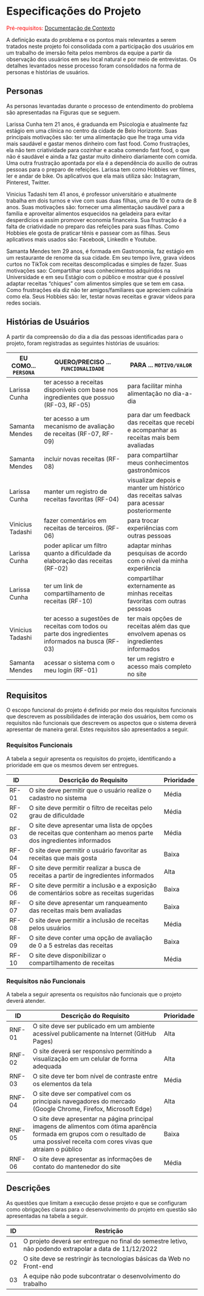 # Especificações do Projeto

<span style="color:red">Pré-requisitos: <a href="1-Documentação de Contexto.md"> Documentação de Contexto</a></span>

A definição exata do problema e os pontos mais relevantes a serem tratados neste projeto foi consolidada com a participação dos usuários em um trabalho de imersão feita pelos membros da equipe a partir da observação dos usuários em seu local natural e por meio de entrevistas. Os detalhes levantados nesse processo foram consolidados na forma de personas e histórias de usuários.

## Personas

As personas levantadas durante o processo de entendimento do problema são apresentadas na Figuras que se seguem.

Larissa Cunha tem 21 anos, é graduanda em Psicologia e atualmente faz estágio em uma clínica no centro da cidade de Belo Horizonte. Suas principais motivações são: ter uma alimentação que lhe traga uma vida mais saudável e gastar menos dinheiro com fast food. Como frustrações, ela não tem criatividade para cozinhar e acaba comendo fast food, o que não é saudável e ainda a faz gastar muito dinheiro diariamente com comida. Uma outra frustração apontada por ela é a dependência do auxílio de outras pessoas para o preparo de refeições. Larissa tem como Hobbies ver filmes, ler e andar de bike. Os aplicativos que ela mais utiliza são: Instagram, Pinterest, Twitter.

Vinicius Tadashi tem 41 anos, é professor universitário e atualmente trabalha em dois turnos e vive com suas duas filhas, uma de 10 e outra de 8 anos. Suas motivações são: fornecer uma alimentação saudável para a família e aproveitar alimentos esquecidos na geladeira para evitar desperdícios e assim promover economia financeira. Sua frustração é a falta de criatividade no preparo das refeições para suas filhas. Como Hobbies ele gosta de praticar tênis e passear com as filhas. Seus aplicativos mais usados são: Facebook, LinkedIn e Youtube.

Samanta Mendes tem 29 anos, é formada em Gastronomia, faz estágio em um restaurante de renome da sua cidade. Em seu tempo livre, grava vídeos curtos no TikTok com receitas descomplicadas e simples de fazer. Suas motivações sao: Compartilhar seus conhecimentos adquiridos na Universidade e em seu Estágio com o público e mostrar que é possível adaptar receitas “chiques” com alimentos simples que se tem em casa. Como frustrações ela diz não ter amigos/familiares que apreciem culinária como ela. Seus Hobbies são: ler, testar novas receitas e gravar vídeos para redes sociais.

## Histórias de Usuários

A partir da compreensão do dia a dia das pessoas identificadas para o projeto, foram registradas as seguintes histórias de usuários:

|EU COMO... `PERSONA`| QUERO/PRECISO ... `FUNCIONALIDADE` |PARA ... `MOTIVO/VALOR`                 |
|--------------------|------------------------------------|----------------------------------------|
|Larissa Cunha       | ter acesso a receitas disponíveis com base nos ingredientes que possuo (RF-03, RF-05)  | para facilitar minha alimentação no dia-a-dia    |   
|Samanta Mendes      | ter acesso a um mecanismo de avaliação de receitas (RF-07, RF-09)| para dar um feedback das receitas que recebi e acompanhar as receitas mais bem avaliadas  |
|Samanta Mendes      | incluir novas receitas (RF-08)| para compartilhar meus conhecimentos gastronômicos  |
|Larissa Cunha       | manter um registro de receitas favoritas (RF-04) | visualizar depois e manter um histórico das receitas salvas para acessar posteriormente|
|Vinicius Tadashi    | fazer comentários em receitas de terceiros. (RF-06)   | para trocar experiências com outras pessoas  | 
|Larissa Cunha       | poder aplicar um filtro quanto a dificuldade da elaboração das receitas (RF-02) | adaptar minhas pesquisas de acordo com o nível da minha experiência|
|Larissa Cunha       | ter um link de compartilhamento de receitas (RF-10) | compartilhar externamente as minhas receitas favoritas com outras pessoas |
|Vinicius Tadashi    | ter acesso a sugestões de receitas com todos ou parte dos ingredientes informados na busca (RF-03) | ter mais opções de receitas além das que envolvem apenas os ingredientes informados |
|Samanta Mendes      | acessar o sistema com o meu login (RF-01) | ter um registro e acesso mais completo no site |

## Requisitos

O escopo funcional do projeto é definido por meio dos requisitos funcionais que descrevem as possibilidades de interação dos usuários, bem como os requisitos não funcionais que descrevem os aspectos que o sistema deverá apresentar de maneira geral. Estes requisitos são apresentados a seguir.

### Requisitos Funcionais

A tabela a seguir apresenta os requisitos do projeto, identificando a prioridade em que os mesmos devem ser entregues.

|ID    | Descrição do Requisito  | Prioridade |
|------|-------------------------------------------|----|
|RF-01 | O site deve permitir que o usuário realize o cadastro no sistema | Média |
|RF-02 | O site deve permitir o filtro de receitas pelo grau de dificuldade | Média |
|RF-03 | O site deve apresentar uma lista de opções de receitas que contenham ao menos parte dos ingredientes informados| Média |
|RF-04 | O site deve permitir o usuário favoritar as receitas que mais gosta | Baixa |            
|RF-05 | O site deve permitir realizar a busca de receitas a partir de ingredientes informados| Alta  |
|RF-06 | O site deve permitir a inclusão e a exposição de comentários sobre as receitas sugeridas | Baixa |
|RF-07 | O site deve apresentar um ranqueamento das receitas mais bem avaliadas | Baixa |
|RF-08 | O site deve permitir a inclusão de receitas pelos usuários | Média |
|RF-09 | O site deve conter uma opção de avaliação de 0 a 5 estrelas das receitas | Baixa |
|RF-10 | O site deve disponibilizar o compartilhamento de receitas | Média |

### Requisitos não Funcionais

A tabela a seguir apresenta os requisitos não funcionais que o projeto deverá atender.

|ID     | Descrição do Requisito  |Prioridade |
|-------|-------------------------|----|
|RNF-01 | O site deve ser publicado em um ambiente acessível publicamente na Internet (GitHub Pages) | Alta | 
|RNF-02 | O site deverá ser responsivo permitindo a visualização em um celular de forma adequada | Alta | 
|RNF-03 | O site deve ter bom nível de contraste entre os elementos da tela | Média | 
|RNF-04 | O site deve ser compatível com os principais navegadores do mercado (Google Chrome, Firefox, Microsoft Edge) | Alta | 
|RNF-05 | O site deve apresentar na página principal imagens de alimentos com ótima aparência formada em grupos com o resultado de uma possível receita com cores vivas que atraiam o público | Baixa | 
|RNF-06 | O site deve apresentar as informações de contato do mantenedor do site | Média | 

## Descrições

As questões que limitam a execução desse projeto e que se configuram como obrigações claras para o desenvolvimento do projeto em questão são apresentadas na tabela a seguir.

|ID| Restrição                                             |
|--|-------------------------------------------------------|
|01| O projeto deverá ser entregue no final do semestre letivo, não podendo extrapolar a data de 11/12/2022 |
|02| O site deve se restringir às tecnologias básicas da Web no Front-end |
|03| A equipe não pode subcontratar o desenvolvimento do trabalho |
